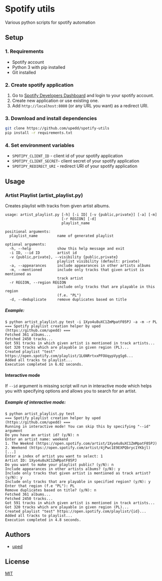 # Spotify utils
Various python scripts for spotify automation 
## Setup
### 1. Requirements
- Spotify account
- Python 3 with pip installed 
- Git installed
### 2. Create spotify application
1. Go to [Spotify Developers Dashboard](https://developer.spotify.com/dashboard) and login to your spotify account.
2. Create new application or use existing one.
3. Add `http://localhost:8080` (or any URL you want) as a redirect URI.
### 3. Download and install dependencies 
```bash
git clone https://github.com/upedd/spotify-utils
pip install -r requirements.txt
```
### 4. Set environment variables 
- `SPOTIPY_CLIENT_ID` - client id of your spotify application
- `SPOTIPY_CLIENT_SECRET`- client secret of your spotify application
- `SPOTIPY_REDIRECT_URI` - redirect URI of your spotify application
## Usage
### Artist Playlist (artist_playlist.py)
Creates playlist with tracks from given artist albums.
```
usage: artist_playlist.py [-h] [-i ID] [-v {public,private}] [-a] [-m]
                          [-r REGION] [-d]
                          playlist_name

positional arguments:
  playlist_name         name of generated playlist

optional arguments:
  -h, --help            show this help message and exit
  -i ID, --id ID        artist id
  -v {public,private}, --visibility {public,private}
                        playlist visibility (default: private)
  -a, --appearances     include appearances in other artists albums
  -m, --mentioned       include only tracks that given artist is mentioned as
                        track artist
  -r REGION, --region REGION
                        include only tracks that are playable in this region
                        (f.e. "PL")
  -d, --deduplicate     remove duplicates based on title
```
##### Example:
```
$ python artist_playlist.py test -i 1Xyo4u8uXC1ZmMpatF05PJ -a -m -r PL
=== Spotify playlist creation helper by uped (https://github.com/upedd) ===
Fetched 361 albums...
Fetched 2450 tracks...
Got 591 tracks in which given artist is mentioned in track artists...
Got 320 tracks which are playable in given region (PL)...
Created playlist "test" https://open.spotify.com/playlist/1L6NRrtxxPFOUqypVygSg6...
Added all tracks to playlist...
Execution completed in 6.02 seconds.
```
#### Interactive mode
If `--id` argument is missing script will run in interactive mode which helps you with specifying options and allows you to search for an artist.
##### Example of interactive mode:
```
$ python artist_playlist.py test
=== Spotify playlist creation helper by uped (https://github.com/upedd) ===
Running in interactive mode! You can skip this by specifying "--id" argument
Do you have an artist id? (y/N): n
Enter an artist name: weekend
1. The Weeknd (https://open.spotify.com/artist/1Xyo4u8uXC1ZmMpatF05PJ)
2. Weekend (https://open.spotify.com/artist/4jPwc1E9EXPQbryc1YKbjl)
[...]
Enter a index of artist you want to select: 1
Artist ID: 1Xyo4u8uXC1ZmMpatF05PJ
Do you want to make your playlist public? (y/N): n
Include appearances in other artists albums? (y/N): y
Include only tracks that given artist is mentioned as track artist? (y/N): y
Include only tracks that are playable in specified region? (y/N): y
Enter that region (f.e "PL"): PL
Remove duplicates based on title? (y/N): n
Fetched 361 albums...
Fetched 2450 tracks...
Got 591 tracks in which given artist is mentioned in track artists...
Got 320 tracks which are playable in given region (PL)...
Created playlist "test" https://open.spotify.com/playlist/{id}...
Added all tracks to playlist...
Execution completed in 4.8 seconds.
```
## Authors
- [uped](https://www.github.com/upedd)
## License
[MIT](https://choosealicense.com/licenses/mit/)